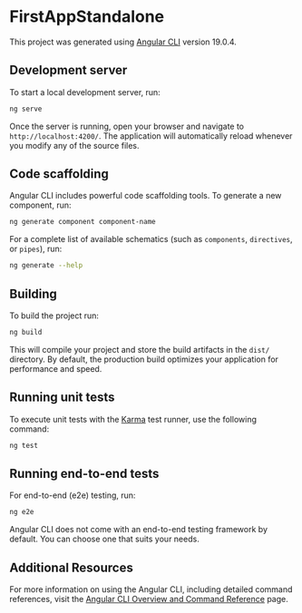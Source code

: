 # FirstAppStandalone

This project was generated using [Angular CLI](https://github.com/angular/angular-cli) version 19.0.4.

## Development server

To start a local development server, run:

```bash
ng serve
```

Once the server is running, open your browser and navigate to `http://localhost:4200/`. The application will automatically reload whenever you modify any of the source files.

## Code scaffolding

Angular CLI includes powerful code scaffolding tools. To generate a new component, run:

```bash
ng generate component component-name
```

For a complete list of available schematics (such as `components`, `directives`, or `pipes`), run:

```bash
ng generate --help
```

## Building

To build the project run:

```bash
ng build
```

This will compile your project and store the build artifacts in the `dist/` directory. By default, the production build optimizes your application for performance and speed.

## Running unit tests

To execute unit tests with the [Karma](https://karma-runner.github.io) test runner, use the following command:

```bash
ng test
```

## Running end-to-end tests

For end-to-end (e2e) testing, run:

```bash
ng e2e
```

Angular CLI does not come with an end-to-end testing framework by default. You can choose one that suits your needs.

## Additional Resources

For more information on using the Angular CLI, including detailed command references, visit the [Angular CLI Overview and Command Reference](https://angular.dev/tools/cli) page.


<!-- Bootstrap use in project Include via CDN -->
<!-- this cdn code write in index.html -->
<!-- <link href="https://cdn.jsdelivr.net/npm/bootstrap@5.3.3/dist/css/bootstrap.min.css" rel="stylesheet" integrity="sha384-QWTKZyjpPEjISv5WaRU9OFeRpok6YctnYmDr5pNlyT2bRjXh0JMhjY6hW+ALEwIH" crossorigin="anonymous"> -->

<!-- <script src="https://cdn.jsdelivr.net/npm/bootstrap@5.3.3/dist/js/bootstrap.bundle.min.js" integrity="sha384-YvpcrYf0tY3lHB60NNkmXc5s9fDVZLESaAA55NDzOxhy9GkcIdslK1eN7N6jIeHz" crossorigin="anonymous"></script> -->

<!-- Bootstrap npm install in angular project -->
<!-- npm i bootstrap@5.3.3 -->

<!-- anjular.json -->
 <!-- "build":  -->

<!-- "styles": [
              "src/styles.scss",
              "node_modules/bootstrap/dist/css/bootstrap.min.css"
            ],
            "scripts": [
              "node_modules/bootstrap/dist/js/bootstrap.min.js"
            ]
          }, -->

<!-- Bootstrap install process -->


<!-- Bootstrap icon install -->
<!-- npm i bootstrap-icons -->

<!-- angular.json file-->
<!-- "styles": [
              "src/styles.scss",
              "node_modules/bootstrap/dist/css/bootstrap.min.css",
              "node_modules/bootstrap-icons/font/bootstrap-icons.css"
            ], -->

<!-- style.scss file -->
<!-- @import 'bootstrap-icons/font/bootstrap-icons.css'; -->


<!-- Create directive -->
<!-- ng g directive directives/hoverColor/hoverColor -->
